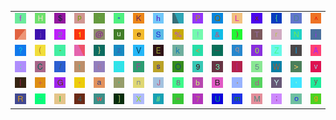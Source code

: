 <table>
<tr>
<td><img src="66.gif"></td>
<td><img src="48.gif"></td>
<td><img src="24.gif"></td>
<td><img src="70.gif"></td>
<td><img src="60.gif"></td>
<td><img src="22.gif"></td>
<td><img src="4B.gif"></td>
<td><img src="68.gif"></td>
<td><img src="gr3.gif"></td>
<td><img src="50.gif"></td>
<td><img src="51.gif"></td>
<td><img src="4C.gif"></td>
<td><img src="78.gif"></td>
<td><img src="7B.gif"></td>
<td><img src="44.gif"></td>
<td><img src="5E.gif"></td>
</tr>
<tr>
<td><img src="gr2.gif"></td>
<td><img src="6A.gif"></td>
<td><img src="32.gif"></td>
<td><img src="31.gif"></td>
<td><img src="40.gif"></td>
<td><img src="75.gif"></td>
<td><img src="65.gif"></td>
<td><img src="53.gif"></td>
<td><img src="25.gif"></td>
<td><img src="21.gif"></td>
<td><img src="26.gif"></td>
<td><img src="29.gif"></td>
<td><img src="54.gif"></td>
<td><img src="72.gif"></td>
<td><img src="4E.gif"></td>
<td><img src="69.gif"></td>
</tr>
<tr>
<td><img src="3F.gif"></td>
<td><img src="28.gif"></td>
<td><img src="2D.gif"></td>
<td><img src="gr1.gif"></td>
<td><img src="7D.gif"></td>
<td><img src="7A.gif"></td>
<td><img src="56.gif"></td>
<td><img src="45.gif"></td>
<td><img src="6B.gif"></td>
<td><img src="3C.gif"></td>
<td><img src="5F.gif"></td>
<td><img src="71.gif"></td>
<td><img src="30.gif"></td>
<td><img src="5A.gif"></td>
<td><img src="49.gif"></td>
<td><img src="41.gif"></td>
</tr>
<tr>
<td><img src="3A.gif"></td>
<td><img src="43.gif"></td>
<td><img src="2F.gif"></td>
<td><img src="74.gif"></td>
<td><img src="36.gif"></td>
<td><img src="63.gif"></td>
<td><img src="46.gif"></td>
<td><img src="73.gif"></td>
<td><img src="4F.gif"></td>
<td><img src="39.gif"></td>
<td><img src="33.gif"></td>
<td><img src="5B.gif"></td>
<td><img src="35.gif"></td>
<td><img src="57.gif"></td>
<td><img src="3E.gif"></td>
<td><img src="76.gif"></td>
</tr>
<tr>
<td><img src="7C.gif"></td>
<td><img src="2B.gif"></td>
<td><img src="47.gif"></td>
<td><img src="2A.gif"></td>
<td><img src="61.gif"></td>
<td><img src="27.gif"></td>
<td><img src="6E.gif"></td>
<td><img src="4A.gif"></td>
<td><img src="38.gif"></td>
<td><img src="62.gif"></td>
<td><img src="42.gif"></td>
<td><img src="2E.gif"></td>
<td><img src="64.gif"></td>
<td><img src="59.gif"></td>
<td><img src="2C.gif"></td>
<td><img src="79.gif"></td>
</tr>
<tr>
<td><img src="52.gif"></td>
<td><img src="7E.gif"></td>
<td><img src="6C.gif"></td>
<td><img src="34.gif"></td>
<td><img src="77.gif"></td>
<td><img src="5D.gif"></td>
<td><img src="58.gif"></td>
<td><img src="23.gif"></td>
<td><img src="3D.gif"></td>
<td><img src="37.gif"></td>
<td><img src="55.gif"></td>
<td><img src="6D.gif"></td>
<td><img src="4D.gif"></td>
<td><img src="3B.gif"></td>
<td><img src="6F.gif"></td>
<td><img src="67.gif"></td>
</tr>
</table>
